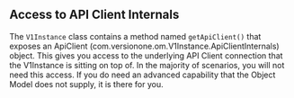 ## Access to API Client Internals

The `V1Instance` class contains a method named `getApiClient()` that exposes an ApiClient (com.versionone.om.V1Instance.ApiClientInternals) object. This gives you access to the underlying API Client connection that the V1Instance is sitting on top of. In the majority of scenarios, you will not need this access. If you do need an advanced capability that the Object Model does not supply, it is there for you.